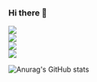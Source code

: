 ### Hi there 👋

<a href="버튼을 눌렀을 때 이동할 링크" target="_blank"><img src="https://img.shields.io/badge/Spring-F0F8FF?style=plastic&logo=spring&logoColor=6DB33F"/></a>  
<a href="버튼을 눌렀을 때 이동할 링크" target="_blank"><img src="https://img.shields.io/badge/SpringBoot-F0F8FF?style=plastic&logo=springboot&logoColor=6DB33F"/></a>  
<a href="버튼을 눌렀을 때 이동할 링크" target="_blank"><img src="https://img.shields.io/badge/Oracle-F0F8FF?style=plastic&logo=oracle&logoColor=F80000"/></a>  
<a href="버튼을 눌렀을 때 이동할 링크" target="_blank"><img src="https://img.shields.io/badge/JavaScript-F0F8FF?style=plastic&logo=javascript&logoColor=F7DF1E"/></a>  

![Anurag's GitHub stats](https://github-readme-stats.vercel.app/api?username=TTimotti&show_icons=true&theme=radical)
<!--
**TTimotti/TTimotti** is a ✨ _special_ ✨ repository because its `README.md` (this file) appears on your GitHub profile.

Here are some ideas to get you started:

- 🔭 I’m currently working on ...
- 🌱 I’m currently learning ...
- 👯 I’m looking to collaborate on ...
- 🤔 I’m looking for help with ...
- 💬 Ask me about ...
- 📫 How to reach me: ...
- 😄 Pronouns: ...
- ⚡ Fun fact: ...
-->
